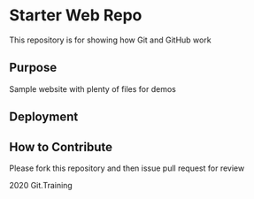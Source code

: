 # Starter Web Repo

This repository is for showing how Git and GitHub work

## Purpose

Sample website with plenty of files for demos

## Deployment


## How to Contribute
Please fork this repository and then issue pull request for review

2020 Git.Training
